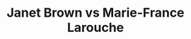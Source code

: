 ---
title: Janet Brown vs Marie-France Larouche
player1:
  name: Brown, Janet
  percent: 85
  wins: 1
  losses: 1
player2:
  name: Larouche, Marie-France
  percent: 83
  wins: 1
  losses: 1
games:
- player1:
    team: 'ON'
    position: Third
    percent: 85
    win: 0
    loss: 1
  player2:
    team: QC
    position: Fourth
    percent: 79
    win: 1
    loss: 0
  event: Hearts
  year: 2001
  draw: Round Robin(16)
  score: QC 7 - ON 4
- player1:
    team: 'ON'
    position: Third
    percent: 85
    win: 1
    loss: 0
  player2:
    team: QC
    position: Fourth
    percent: 86
    win: 0
    loss: 1
  event: Hearts
  year: 2001
  draw: Page 3-4(20)
  score: QC 6 - ON 7
- player1:
    team: MID
    position: Third
    percent: 84
    win: 1
    loss: 0
  player2:
    team: LAR
    position: Fourth
    percent: 59
    win: 0
    loss: 1
  event: Trials (Women)
  year: 2001
  draw: Round Robin(2)
  score: LAR 6 - MID 9
---